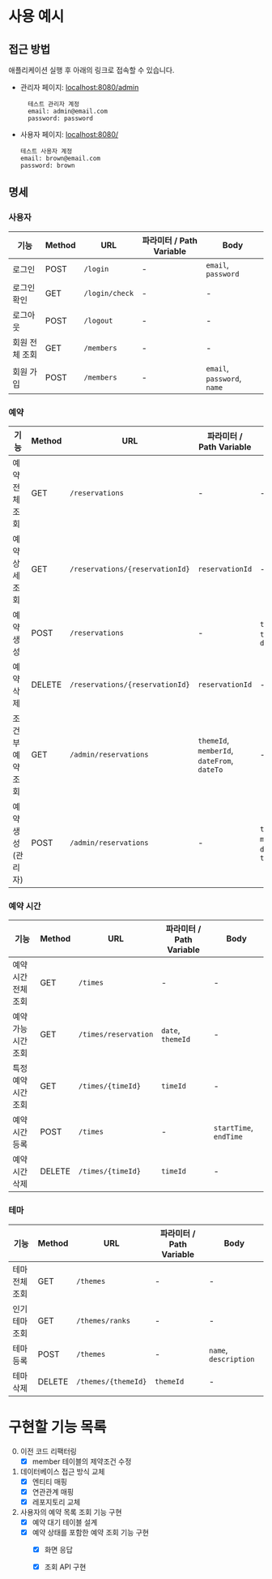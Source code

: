 # 사용 예시

## 접근 방법

애플리케이션 실행 후 아래의 링크로 접속할 수 있습니다.

- 관리자 페이지: [localhost:8080/admin](http://localhost:8080/admin)
    ```plaintext
      테스트 관리자 계정
      email: admin@email.com
      password: password
    ```

- 사용자 페이지: [localhost:8080/](http://localhost:8080/)
    ```plaintext
  테스트 사용자 계정
  email: brown@email.com
  password: brown
   ```

## 명세

### 사용자

| 기능       | Method | URL            | 파라미터 / Path Variable | Body                        |
|----------|--------|----------------|----------------------|-----------------------------|
| 로그인      | POST   | `/login`       | -                    | `email`, `password`         |
| 로그인 확인   | GET    | `/login/check` | -                    | -                           |
| 로그아웃     | POST   | `/logout`      | -                    | -                           |
| 회원 전체 조회 | GET    | `/members`     | -                    | -                           |
| 회원 가입    | POST   | `/members`     | -                    | `email`, `password`, `name` |

### 예약

| 기능          | Method | URL                             | 파라미터 / Path Variable                        | Body                                    |
|-------------|--------|---------------------------------|---------------------------------------------|-----------------------------------------|
| 예약 전체 조회    | GET    | `/reservations`                 | -                                           | -                                       |
| 예약 상세 조회    | GET    | `/reservations/{reservationId}` | `reservationId`                             | -                                       |
| 예약 생성       | POST   | `/reservations`                 | -                                           | `themeId`, `timeId`, `date`             |
| 예약 삭제       | DELETE | `/reservations/{reservationId}` | `reservationId`                             | -                                       |
| 조건부 예약 조회   | GET    | `/admin/reservations`           | `themeId`, `memberId`, `dateFrom`, `dateTo` | -                                       |
| 예약 생성 (관리자) | POST   | `/admin/reservations`           | -                                           | `themeId`, `memberId`, `date`, `timeId` |

### 예약 시간

| 기능          | Method | URL                  | 파라미터 / Path Variable | Body                   |
|-------------|--------|----------------------|----------------------|------------------------|
| 예약 시간 전체 조회 | GET    | `/times`             | -                    | -                      |
| 예약 가능 시간 조회 | GET    | `/times/reservation` | `date`, `themeId`    | -                      |
| 특정 예약 시간 조회 | GET    | `/times/{timeId}`    | `timeId`             | -                      |
| 예약 시간 등록    | POST   | `/times`             | -                    | `startTime`, `endTime` |
| 예약 시간 삭제    | DELETE | `/times/{timeId}`    | `timeId`             | -                      |

### 테마

| 기능       | Method | URL                 | 파라미터 / Path Variable | Body                  |
|----------|--------|---------------------|----------------------|-----------------------|
| 테마 전체 조회 | GET    | `/themes`           | -                    | -                     |
| 인기 테마 조회 | GET    | `/themes/ranks`     | -                    | -                     |
| 테마 등록    | POST   | `/themes`           | -                    | `name`, `description` |
| 테마 삭제    | DELETE | `/themes/{themeId}` | `themeId`            | -                     |

# 구현할 기능 목록

0. 이전 코드 리팩터링
    - [x] member 테이블의 제약조건 수정

1. 데이터베이스 접근 방식 교체
    - [x] 엔티티 매핑
    - [x] 연관관계 매핑
    - [x] 레포지토리 교체

2. 사용자의 예약 목록 조회 기능 구현
    - [x] 예약 대기 테이블 설계
    - [x] 예약 상태를 포함한 예약 조회 기능 구현
        - [x] 화면 응답
        - [x] 조회 API 구현

